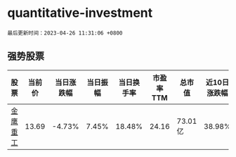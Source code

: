 # quantitative-investment

`最后更新时间：2023-04-26 11:31:06 +0800`

## 强势股票

|股票|当前价|当日涨跌幅|当日振幅|当日换手率|市盈率TTM|总市值|近10日涨跌幅|
|----|----|----|----|----|----|----|----|
|[金鹰重工](https://xueqiu.com/S/SZ301048)|13.69|-4.73%|7.45%|18.48%|24.16|73.01亿|38.98%|
